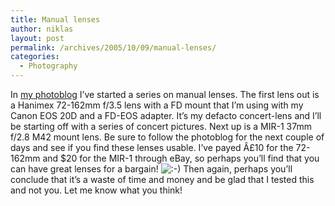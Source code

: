 ```yaml
---
title: Manual lenses
author: niklas
layout: post
permalink: /archives/2005/10/09/manual-lenses/
categories:
  - Photography
---
```

In [my photoblog][1] I&#8217;ve started a series on manual lenses. The first lens out is a Hanimex 72-162mm f/3.5 lens with a FD mount that I&#8217;m using with my Canon EOS 20D and a FD-EOS adapter. It&#8217;s my defacto concert-lens and I&#8217;ll be starting off with a series of concert pictures. Next up is a MIR-1 37mm f/2.8 M42 mount lens. Be sure to follow the photoblog for the next couple of days and see if you find these lenses usable. I&#8217;ve payed Â£10 for the 72-162mm and $20 for the MIR-1 through eBay, so perhaps you&#8217;ll find that you can have great lenses for a bargain! <img src='http://blog.saers.com/wp-includes/images/smilies/icon_smile.gif' alt=':-)' class='wp-smiley' /> Then again, perhaps you&#8217;ll conclude that it&#8217;s a waste of time and money and be glad that I tested this and not you. Let me know what you think!

 [1]: http://photos.saers.com